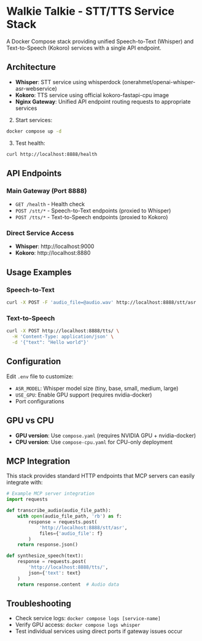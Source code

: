 # Walkie Talkie - STT/TTS Service Stack

A Docker Compose stack providing unified Speech-to-Text (Whisper) and Text-to-Speech (Kokoro) services with a single API endpoint.

## Architecture

- **Whisper**: STT service using whisperdock (onerahmet/openai-whisper-asr-webservice)
- **Kokoro**: TTS service using official kokoro-fastapi-cpu image  
- **Nginx Gateway**: Unified API endpoint routing requests to appropriate services

2. Start services:
```bash
docker compose up -d
```

3. Test health:
```bash
curl http://localhost:8888/health
```

## API Endpoints

### Main Gateway (Port 8888)
- `GET /health` - Health check
- `POST /stt/*` - Speech-to-Text endpoints (proxied to Whisper)
- `POST /tts/*` - Text-to-Speech endpoints (proxied to Kokoro)

### Direct Service Access
- **Whisper**: http://localhost:9000 
- **Kokoro**: http://localhost:8880

## Usage Examples

### Speech-to-Text
```bash
curl -X POST -F 'audio_file=@audio.wav' http://localhost:8888/stt/asr
```

### Text-to-Speech  
```bash
curl -X POST http://localhost:8888/tts/ \
  -H 'Content-Type: application/json' \
  -d '{"text": "Hello world"}'
```

## Configuration

Edit `.env` file to customize:
- `ASR_MODEL`: Whisper model size (tiny, base, small, medium, large)
- `USE_GPU`: Enable GPU support (requires nvidia-docker)
- Port configurations

## GPU vs CPU

- **GPU version**: Use `compose.yaml` (requires NVIDIA GPU + nvidia-docker)
- **CPU version**: Use `compose-cpu.yaml` for CPU-only deployment

## MCP Integration

This stack provides standard HTTP endpoints that MCP servers can easily integrate with:

```python
# Example MCP server integration
import requests

def transcribe_audio(audio_file_path):
    with open(audio_file_path, 'rb') as f:
        response = requests.post(
            'http://localhost:8888/stt/asr',
            files={'audio_file': f}
        )
    return response.json()

def synthesize_speech(text):
    response = requests.post(
        'http://localhost:8888/tts/',
        json={'text': text}
    )
    return response.content  # Audio data
```

## Troubleshooting

- Check service logs: `docker compose logs [service-name]`
- Verify GPU access: `docker compose logs whisper`
- Test individual services using direct ports if gateway issues occur
